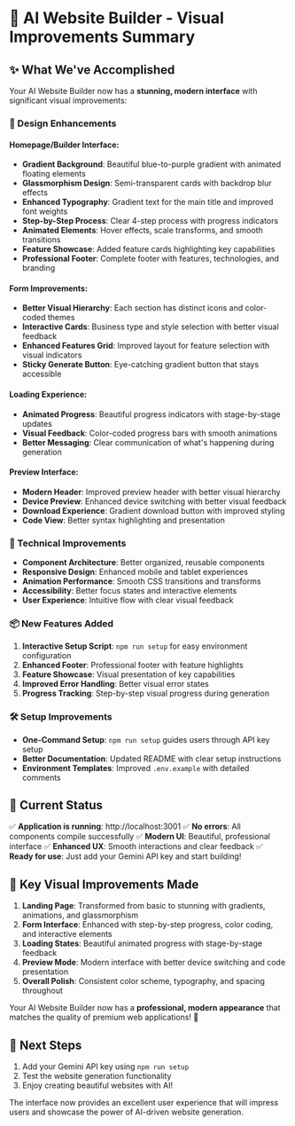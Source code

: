 # 🎉 AI Website Builder - Visual Improvements Summary

## ✨ What We've Accomplished

Your AI Website Builder now has a **stunning, modern interface** with significant visual improvements:

### 🎨 Design Enhancements

#### **Homepage/Builder Interface:**
- **Gradient Background**: Beautiful blue-to-purple gradient with animated floating elements
- **Glassmorphism Design**: Semi-transparent cards with backdrop blur effects
- **Enhanced Typography**: Gradient text for the main title and improved font weights
- **Step-by-Step Process**: Clear 4-step process with progress indicators
- **Animated Elements**: Hover effects, scale transforms, and smooth transitions
- **Feature Showcase**: Added feature cards highlighting key capabilities
- **Professional Footer**: Complete footer with features, technologies, and branding

#### **Form Improvements:**
- **Better Visual Hierarchy**: Each section has distinct icons and color-coded themes
- **Interactive Cards**: Business type and style selection with better visual feedback
- **Enhanced Features Grid**: Improved layout for feature selection with visual indicators
- **Sticky Generate Button**: Eye-catching gradient button that stays accessible

#### **Loading Experience:**
- **Animated Progress**: Beautiful progress indicators with stage-by-stage updates
- **Visual Feedback**: Color-coded progress bars with smooth animations
- **Better Messaging**: Clear communication of what's happening during generation

#### **Preview Interface:**
- **Modern Header**: Improved preview header with better visual hierarchy
- **Device Preview**: Enhanced device switching with better visual feedback
- **Download Experience**: Gradient download button with improved styling
- **Code View**: Better syntax highlighting and presentation

### 🚀 Technical Improvements

- **Component Architecture**: Better organized, reusable components
- **Responsive Design**: Enhanced mobile and tablet experiences
- **Animation Performance**: Smooth CSS transitions and transforms
- **Accessibility**: Better focus states and interactive elements
- **User Experience**: Intuitive flow with clear visual feedback

### 📦 New Features Added

1. **Interactive Setup Script**: `npm run setup` for easy environment configuration
2. **Enhanced Footer**: Professional footer with feature highlights
3. **Feature Showcase**: Visual presentation of key capabilities
4. **Improved Error Handling**: Better visual error states
5. **Progress Tracking**: Step-by-step visual progress during generation

### 🛠 Setup Improvements

- **One-Command Setup**: `npm run setup` guides users through API key setup
- **Better Documentation**: Updated README with clear setup instructions
- **Environment Templates**: Improved `.env.example` with detailed comments

## 🌟 Current Status

✅ **Application is running**: http://localhost:3001
✅ **No errors**: All components compile successfully
✅ **Modern UI**: Beautiful, professional interface
✅ **Enhanced UX**: Smooth interactions and clear feedback
✅ **Ready for use**: Just add your Gemini API key and start building!

## 🎯 Key Visual Improvements Made

1. **Landing Page**: Transformed from basic to stunning with gradients, animations, and glassmorphism
2. **Form Interface**: Enhanced with step-by-step progress, color coding, and interactive elements
3. **Loading States**: Beautiful animated progress with stage-by-stage feedback
4. **Preview Mode**: Modern interface with better device switching and code presentation
5. **Overall Polish**: Consistent color scheme, typography, and spacing throughout

Your AI Website Builder now has a **professional, modern appearance** that matches the quality of premium web applications! 🎉

## 🚀 Next Steps

1. Add your Gemini API key using `npm run setup`
2. Test the website generation functionality
3. Enjoy creating beautiful websites with AI!

The interface now provides an excellent user experience that will impress users and showcase the power of AI-driven website generation.
